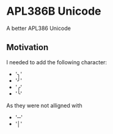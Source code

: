 # APL386B Unicode
A better APL386 Unicode

## Motivation
I needed to add the following character:
* '╮'
* '╯'
* '╭'
* '╰'

As they were not alligned with
* '─'
* '│'
